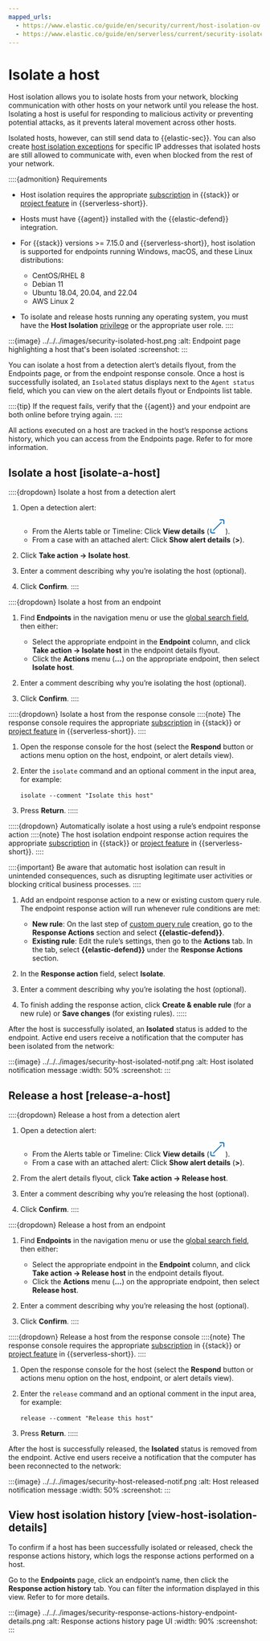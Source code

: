 ```yaml
---
mapped_urls:
  - https://www.elastic.co/guide/en/security/current/host-isolation-ov.html
  - https://www.elastic.co/guide/en/serverless/current/security-isolate-host.html
---
```


# Isolate a host


Host isolation allows you to isolate hosts from your network, blocking communication with other hosts on your network until you release the host. Isolating a host is useful for responding to malicious activity or preventing potential attacks, as it prevents lateral movement across other hosts.

Isolated hosts, however, can still send data to {{elastic-sec}}. You can also create [host isolation exceptions](/solutions/security/manage-elastic-defend/host-isolation-exceptions.md) for specific IP addresses that isolated hosts are still allowed to communicate with, even when blocked from the rest of your network.

::::{admonition} Requirements
* Host isolation requires the appropriate [subscription](https://www.elastic.co/pricing) in {{stack}} or [project feature](/deploy-manage/deploy/elastic-cloud/project-settings.md) in {{serverless-short}}.
* Hosts must have {{agent}} installed with the {{elastic-defend}} integration.
* For {{stack}} versions >= 7.15.0 and {{serverless-short}}, host isolation is supported for endpoints running Windows, macOS, and these Linux distributions:

    * CentOS/RHEL 8
    * Debian 11
    * Ubuntu 18.04, 20.04, and 22.04
    * AWS Linux 2

* To isolate and release hosts running any operating system, you must have the **Host Isolation** [privilege](/solutions/security/configure-elastic-defend/elastic-defend-feature-privileges.md) or the appropriate user role.
::::


:::{image} ../../../images/security-isolated-host.png
:alt: Endpoint page highlighting a host that's been isolated
:screenshot:
:::

You can isolate a host from a detection alert’s details flyout, from the Endpoints page, or from the endpoint response console. Once a host is successfully isolated, an `Isolated` status displays next to the `Agent status` field, which you can view on the alert details flyout or Endpoints list table.

::::{tip}
If the request fails, verify that the {{agent}} and your endpoint are both online before trying again.
::::


All actions executed on a host are tracked in the host’s response actions history, which you can access from the Endpoints page. Refer to [](/solutions/security/endpoint-response-actions/isolate-host.md#view-host-isolation-details) for more information.


## Isolate a host [isolate-a-host]

::::{dropdown} Isolate a host from a detection alert
1. Open a detection alert:

    * From the Alerts table or Timeline: Click **View details** (![View details icon](../../../images/security-view-details-icon.png "")).
    * From a case with an attached alert: Click **Show alert details** (**>**).

2. Click **Take action → Isolate host**.
3. Enter a comment describing why you’re isolating the host (optional).
4. Click **Confirm**.
::::


::::{dropdown} Isolate a host from an endpoint
1. Find **Endpoints** in the navigation menu or use the [global search field](/explore-analyze/find-and-organize/find-apps-and-objects.md), then either:

    * Select the appropriate endpoint in the **Endpoint** column, and click **Take action → Isolate host** in the endpoint details flyout.
    * Click the **Actions** menu (**…​**) on the appropriate endpoint, then select **Isolate host**.

2. Enter a comment describing why you’re isolating the host (optional).
3. Click **Confirm**.
::::


:::::{dropdown} Isolate a host from the response console
::::{note}
The response console requires the appropriate [subscription](https://www.elastic.co/pricing) in {{stack}} or [project feature](/deploy-manage/deploy/elastic-cloud/project-settings.md) in {{serverless-short}}.
::::


1. Open the response console for the host (select the **Respond** button or actions menu option on the host, endpoint, or alert details view).
2. Enter the `isolate` command and an optional comment in the input area, for example:

    `isolate --comment "Isolate this host"`

3. Press **Return**.
:::::


:::::{dropdown} Automatically isolate a host using a rule’s endpoint response action
::::{note}
The host isolation endpoint response action requires the appropriate [subscription](https://www.elastic.co/pricing) in {{stack}} or [project feature](/deploy-manage/deploy/elastic-cloud/project-settings.md) in {{serverless-short}}.
::::


::::{important}
Be aware that automatic host isolation can result in unintended consequences, such as disrupting legitimate user activities or blocking critical business processes.
::::


1. Add an endpoint response action to a new or existing custom query rule. The endpoint response action will run whenever rule conditions are met:

    * **New rule**: On the last step of [custom query rule](/solutions/security/detect-and-alert/create-detection-rule.md#create-custom-rule) creation, go to the **Response Actions** section and select **{{elastic-defend}}**.
    * **Existing rule**: Edit the rule’s settings, then go to the **Actions** tab. In the tab, select **{{elastic-defend}}** under the **Response Actions** section.

2. In the **Response action** field, select **Isolate**.
3. Enter a comment describing why you’re isolating the host (optional).
4. To finish adding the response action, click **Create & enable rule** (for a new rule) or **Save changes** (for existing rules).
:::::


After the host is successfully isolated, an **Isolated** status is added to the endpoint. Active end users receive a notification that the computer has been isolated from the network:

:::{image} ../../../images/security-host-isolated-notif.png
:alt: Host isolated notification message
:width: 50%
:screenshot:
:::


## Release a host [release-a-host]

::::{dropdown} Release a host from a detection alert
1. Open a detection alert:

    * From the Alerts table or Timeline: Click **View details** (![View details icon](../../../images/security-view-details-icon.png "")).
    * From a case with an attached alert: Click **Show alert details** (**>**).

2. From the alert details flyout, click **Take action → Release host**.
3. Enter a comment describing why you’re releasing the host (optional).
4. Click **Confirm**.
::::


::::{dropdown} Release a host from an endpoint
1. Find **Endpoints** in the navigation menu or use the [global search field](/explore-analyze/find-and-organize/find-apps-and-objects.md), then either:

    * Select the appropriate endpoint in the **Endpoint** column, and click **Take action → Release host** in the endpoint details flyout.
    * Click the **Actions** menu (**…​**) on the appropriate endpoint, then select **Release host**.

2. Enter a comment describing why you’re releasing the host (optional).
3. Click **Confirm**.
::::


:::::{dropdown} Release a host from the response console
::::{note}
The response console requires the appropriate [subscription](https://www.elastic.co/pricing) in {{stack}} or [project feature](/deploy-manage/deploy/elastic-cloud/project-settings.md) in {{serverless-short}}.
::::


1. Open the response console for the host (select the **Respond** button or actions menu option on the host, endpoint, or alert details view).
2. Enter the `release` command and an optional comment in the input area, for example:

    `release --comment "Release this host"`

3. Press **Return**.
:::::


After the host is successfully released, the **Isolated** status is removed from the endpoint. Active end users receive a notification that the computer has been reconnected to the network:

:::{image} ../../../images/security-host-released-notif.png
:alt: Host released notification message
:width: 50%
:screenshot:
:::


## View host isolation history [view-host-isolation-details]

To confirm if a host has been successfully isolated or released, check the response actions history, which logs the response actions performed on a host.

Go to the **Endpoints** page, click an endpoint’s name, then click the **Response action history** tab. You can filter the information displayed in this view. Refer to [](/solutions/security/endpoint-response-actions/response-actions-history.md) for more details.

:::{image} ../../../images/security-response-actions-history-endpoint-details.png
:alt: Response actions history page UI
:width: 90%
:screenshot:
:::
